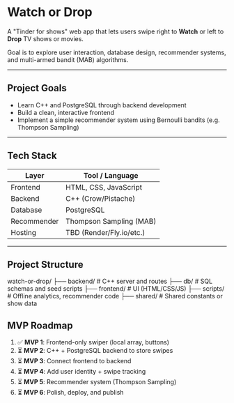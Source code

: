 # Watch or Drop

A "Tinder for shows" web app that lets users swipe right to **Watch** or left to **Drop** TV shows or movies.

Goal is to explore user interaction, database design, recommender systems, and multi-armed bandit (MAB) algorithms.

---

## Project Goals

- Learn C++ and PostgreSQL through backend development
- Build a clean, interactive frontend
- Implement a simple recommender system using Bernoulli bandits (e.g. Thompson Sampling)

---

## Tech Stack

| Layer        | Tool / Language         |
|--------------|--------------------------|
| Frontend     | HTML, CSS, JavaScript    |
| Backend      | C++ (Crow/Pistache)      |
| Database     | PostgreSQL               |
| Recommender  | Thompson Sampling (MAB)  |
| Hosting      | TBD (Render/Fly.io/etc.) |

---

## Project Structure
watch-or-drop/
├── backend/ # C++ server and routes
├── db/ # SQL schemas and seed scripts
├── frontend/ # UI (HTML/CSS/JS)
├── scripts/ # Offline analytics, recommender code
├── shared/ # Shared constants or show data


## MVP Roadmap

1. ✅ **MVP 1**: Frontend-only swiper (local array, buttons)
2. ⏳ **MVP 2**: C++ + PostgreSQL backend to store swipes
3. ⏳ **MVP 3**: Connect frontend to backend
4. ⏳ **MVP 4**: Add user identity + swipe tracking
5. ⏳ **MVP 5**: Recommender system (Thompson Sampling)
6. ⏳ **MVP 6**: Polish, deploy, and publish

